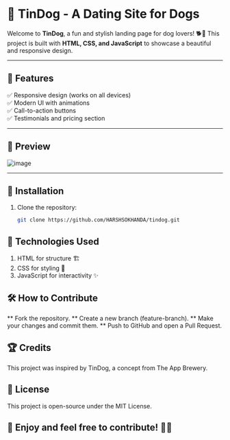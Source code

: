 # 🐶 TinDog - A Dating Site for Dogs  

Welcome to **TinDog**, a fun and stylish landing page for dog lovers! 🐕💖 This project is built with **HTML, CSS, and JavaScript** to showcase a beautiful and responsive design.

---

## 🚀 Features  
✅ Responsive design (works on all devices)  
✅ Modern UI with animations  
✅ Call-to-action buttons  
✅ Testimonials and pricing section  

---

## 📸 Preview  
![image](https://github.com/user-attachments/assets/fb183910-a7d4-42da-a766-67a37b6b966c)
 

---

## 🔧 Installation  

1. Clone the repository:  
   ```sh
   git clone https://github.com/HARSHSOKHANDA/tindog.git
## 📌 Technologies Used

1. HTML for structure 🏗️
2. CSS for styling 🎨
3. JavaScript for interactivity ✨

## 🛠️ How to Contribute
** Fork the repository.
** Create a new branch (feature-branch).
** Make your changes and commit them.
** Push to GitHub and open a Pull Request.


## 🏆 Credits
This project was inspired by TinDog, a concept from The App Brewery.

## 📜 License
This project is open-source under the MIT License.

## 🎉 Enjoy and feel free to contribute! 🚀🐾
